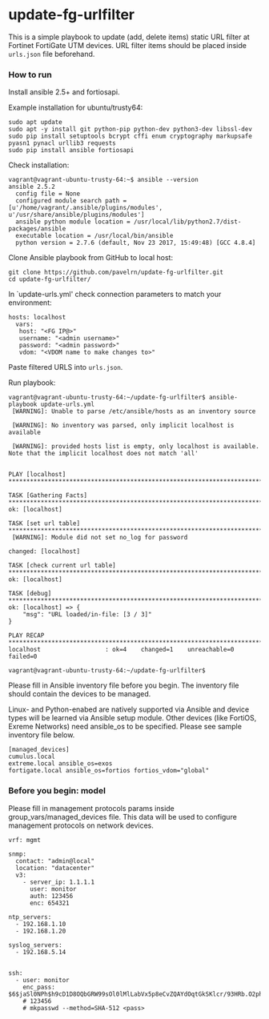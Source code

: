 # update-fg-urlfilter

This is a simple playbook to update (add, delete items) static URL filter at Fortinet FortiGate UTM devices.
URL filter items should be placed inside `urls.json` file beforehand.

### How to run

Install ansible 2.5+ and fortiosapi. 

Example installation for ubuntu/trusty64:

```
sudo apt update
sudo apt -y install git python-pip python-dev python3-dev libssl-dev
sudo pip install setuptools bcrypt cffi enum cryptography markupsafe pyasn1 pynacl urllib3 requests
sudo pip install ansible fortiosapi
```

Check installation:

```
vagrant@vagrant-ubuntu-trusty-64:~$ ansible --version
ansible 2.5.2
  config file = None
  configured module search path = [u'/home/vagrant/.ansible/plugins/modules', u'/usr/share/ansible/plugins/modules']
  ansible python module location = /usr/local/lib/python2.7/dist-packages/ansible
  executable location = /usr/local/bin/ansible
  python version = 2.7.6 (default, Nov 23 2017, 15:49:48) [GCC 4.8.4]
```

Clone Ansible playbook from GitHub to local host:

```
git clone https://github.com/pavelrn/update-fg-urlfilter.git
cd update-fg-urlfilter/
```

In `update-urls.yml' check connection parameters to match your environment:

```
hosts: localhost
  vars:
   host: "<FG IP@>"
   username: "<admin username>"
   password: "<admin password>"
   vdom: "<VDOM name to make changes to>"

```

Paste filtered URLS into `urls.json`.

Run playbook:

```
vagrant@vagrant-ubuntu-trusty-64:~/update-fg-urlfilter$ ansible-playbook update-urls.yml 
 [WARNING]: Unable to parse /etc/ansible/hosts as an inventory source

 [WARNING]: No inventory was parsed, only implicit localhost is available

 [WARNING]: provided hosts list is empty, only localhost is available. Note that the implicit localhost does not match 'all'


PLAY [localhost] ****************************************************************************************************************************

TASK [Gathering Facts] **********************************************************************************************************************
ok: [localhost]

TASK [set url table] ************************************************************************************************************************
 [WARNING]: Module did not set no_log for password

changed: [localhost]

TASK [check current url table] **************************************************************************************************************
ok: [localhost]

TASK [debug] ********************************************************************************************************************************
ok: [localhost] => {
    "msg": "URL loaded/in-file: [3 / 3]"
}

PLAY RECAP **********************************************************************************************************************************
localhost                  : ok=4    changed=1    unreachable=0    failed=0   

vagrant@vagrant-ubuntu-trusty-64:~/update-fg-urlfilter$ 

```
 
Please fill in Ansible inventory file before you begin. The inventory file should contain the devices to be managed. 

Linux- and Python-enabed are natively supported via Ansible and device types will be learned via Ansible setup module. Other devices (like FortiOS, Exreme Networks) need ansible_os to be specified.
Please see sample inventory file below.

```
[managed_devices]
cumulus.local
extreme.local ansible_os=exos
fortigate.local ansible_os=fortios fortios_vdom="global"
```

### Before you begin: model

Please fill in management protocols params inside group_vars/managed_devices file. This data will be used to configure management protocols on network devices.

```
vrf: mgmt

snmp:
  contact: "admin@local"
  location: "datacenter"
  v3:
    - server_ip: 1.1.1.1
      user: monitor
      auth: 123456
      enc: 654321

ntp_servers:
  - 192.168.1.10
  - 192.168.1.20

syslog_servers:
  - 192.168.5.14


ssh:
  - user: monitor
    enc_pass: $6$jaSl0NPh$h9cD1D8OQbGRW99sOl0lMlLabVx5p8eCvZQAYdOqtGkSKlcr/93HRb.O2phIR9FSSI6EOJYLDXUGfVxWyXLEx/
    # 123456
    # mkpasswd --method=SHA-512 <pass>

```
